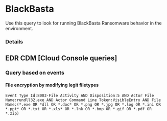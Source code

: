 # BlackBasta

Use this query to look for running BlackBasta Ransomware behavior in the environment.

### Details

## EDR CDM [Cloud Console queries]

### Query based on events

#### File encryption by modifying legit filetypes
```
Event Type Id:8003-File Activity AND Disposition:5 AND Actor File Name:rundll32.exe AND Actor Command Line Token:VisibleEntry AND File Name:(*.exe OR *dll OR *.doc* OR *.png OR *.jpg OR *.log OR *.ini OR *.ppt* OR *.txt OR *.xls* OR *.lnk OR *.bmp OR *.gif OR *.pdf OR *.zip)

```